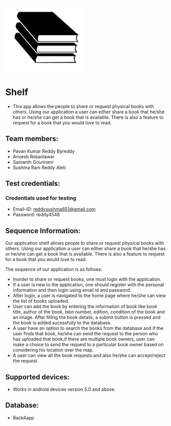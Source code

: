 ![](Logo.PNG)

# Shelf
- This app allows the people to share or request physical books with others. Using our application a user can either share a book that he/she has or he/she can get a book that is available. There is also a feature to request for a book that you would love to read.

## Team members:

- Pavan Kumar Reddy Byreddy
- Anvesh Rokanlawar
- Samanth Gourineni
- Sushma Rani Reddy Aleti

## Test credentials:

### Credentials used for testing
- Email-ID: reddysushma651@gmail.com
- Password: reddy4548
 

## Sequence Information:

Our application shelf allows people to share or request physical books with others. Using our application a user can either share a book that he/she has or he/she can get a book that is available. There is also a feature to request for a book that you would love to read. 

The sequence of our application is as follows:
* Inorder to share or request books, one must login with the application.
* If a user is new to the application, one should register with the personal information and then login using email id and password.
* After login, a user is navigated to the home page where he/she can view the list of books uploaded.
* User can add the book by entering the information of book like book title, author of the book, Isbn number, edition, condition of the book and an image. After filling the book details, a submit button is pressed and the book is added sucessfully to the database. 
* A user have an option to search the books from the database and if the user finds that book, he/she can send the request to the person who has uploaded that book,if there are multiple book owners, user can make a choice to send the request to a particular book owner based on considering his location over the map.
* A user can view all the book requests and also he/she can accept/reject the request. 

## Supported devices:

* Works in android devices version 5.0 and above.

## Database:

* Back4app

